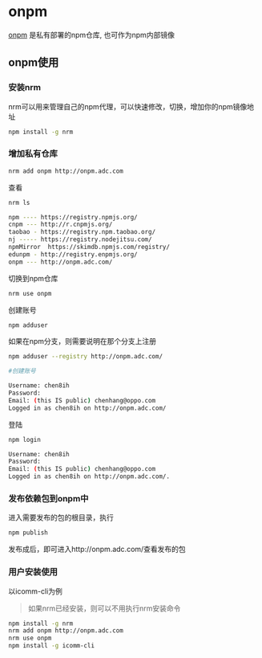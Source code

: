 # onpm

[onpm](http://onpm.adc.com/) 是私有部署的npm仓库, 也可作为npm内部镜像

## onpm使用

### 安装nrm

nrm可以用来管理自己的npm代理，可以快速修改，切换，增加你的npm镜像地址

```sh
npm install -g nrm
```

### 增加私有仓库

```sh
nrm add onpm http://onpm.adc.com
```

查看 
```sh
nrm ls

npm ---- https://registry.npmjs.org/
cnpm --- http://r.cnpmjs.org/
taobao - https://registry.npm.taobao.org/
nj ----- https://registry.nodejitsu.com/
npmMirror  https://skimdb.npmjs.com/registry/
edunpm - http://registry.enpmjs.org/
onpm --- http://onpm.adc.com/
```
切换到npm仓库

```sh
nrm use onpm
```

创建账号
```sh
npm adduser
```
如果在npm分支，则需要说明在那个分支上注册
```sh
npm adduser --registry http://onpm.adc.com/

#创建账号

Username: chen8ih
Password: 
Email: (this IS public) chenhang@oppo.com
Logged in as chen8ih on http://onpm.adc.com/
```
登陆
```sh
npm login

Username: chen8ih
Password:
Email: (this IS public) chenhang@oppo.com
Logged in as chen8ih on http://onpm.adc.com/.
```

### 发布依赖包到onpm中

进入需要发布的包的根目录，执行
```sh
npm publish
```

发布成后，即可进入http://onpm.adc.com/查看发布的包

### 用户安装使用

以icomm-cli为例

>如果nrm已经安装，则可以不用执行nrm安装命令

```sh
npm install -g nrm
nrm add onpm http://onpm.adc.com
nrm use onpm
npm install -g icomm-cli
```
